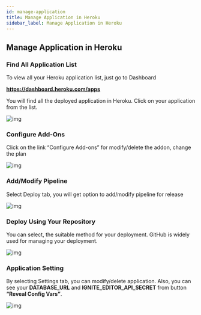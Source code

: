 ```yaml
---
id: manage-application
title: Manage Application in Heroku
sidebar_label: Manage Application in Heroku
---
```


## Manage Application in Heroku

### Find All Application List
 
To view all your Heroku application list, just go to Dashboard 

**<u><a href="https://dashboard.heroku.com/apps" target="_blank">https://dashboard.heroku.com/apps</a></u>**

You will find all the deployed application in Heroku. Click on your application from the list.

![img](/assets/docs/deploy-to-heroku/heroku-my-app.png)

### Configure Add-Ons

Click on the link “Configure Add-ons” for modify/delete the addon, change the plan

![img](/assets/docs/deploy-to-heroku/heroku-my-app-configure-addone.png)


### Add/Modify Pipeline

Select Deploy tab, you will get option to add/modify pipeline for release

![img](/assets/docs/deploy-to-heroku/heroku-my-app-pipeline.png)

### Deploy Using Your Repository

You can select, the suitable method for your deployment. GitHub is widely used for managing your deployment.

![img](/assets/docs/deploy-to-heroku/heroku-my-app-deploy-using-repo.png)

### Application Setting

By selecting Settings tab, you can modify/delete application. Also, you can see your **DATABASE_URL** and **IGNITE_EDITOR_API_SECRET** from button **“Reveal Config Vars”**.  

![img](/assets/docs/deploy-to-heroku/heroku-my-app-settings.png)





